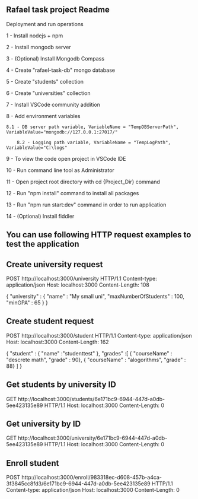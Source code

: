 ## Rafael task project Readme

Deployment and run operations

1 - Install nodejs + npm

2 - Install mongodb server

3 - (Optional) Install Mongodb Compass

4 - Create "rafael-task-db" mongo database

5 - Create "students" collection

6 - Create "universities" collection

7 - Install VSCode community addition

8 - Add environment variables

	8.1 - DB server path variable, VariableName = "TempDBServerPath", VariableValue="mongodb://127.0.0.1:27017/"
    
    	8.2 - Logging path variable, VariableName = "TempLogPath", VariableValue="C:\logs"

9 - To view the code open project in VSCode IDE 

10 - Run command line tool as Administrator

11 - Open project root directory with cd {Project_Dir} command

12 - Run "npm install" command to install all packages

13 - Run "npm run start:dev" command in order to run application

14 - (Optional) Install fiddler



## You can use following HTTP request examples to test the application


## Create university request

POST http://localhost:3000/university HTTP/1.1
Content-type: application/json
Host: localhost:3000
Content-Length: 108

{
	"university" : 
	{ 
		"name" : "My small uni",
		"maxNumberOfStudents" : 100,
		"minGPA" : 65
	}
}


## Create student request

POST http://localhost:3000/student HTTP/1.1
Content-type: application/json
Host: localhost:3000
Content-Length: 162

{
	"student" : { "name" :"studenttest" },
	"grades" :[
	{ "courseName" : "descrete math", "grade" : 90},
	{ "courseName" : "alogorithms", "grade" : 88}
	]
}


## Get students by university ID

GET http://localhost:3000/students/6e171bc9-6944-447d-a0db-5ee423135e89 HTTP/1.1
Host: localhost:3000
Content-Length: 0


## Get university by ID

GET http://localhost:3000/university/6e171bc9-6944-447d-a0db-5ee423135e89 HTTP/1.1
Host: localhost:3000
Content-Length: 0


## Enroll student

POST http://localhost:3000/enroll/983318ec-d608-457b-a4ca-3f3845cc8fd3/6e171bc9-6944-447d-a0db-5ee423135e89 HTTP/1.1
Content-type: application/json
Host: localhost:3000
Content-Length: 0


